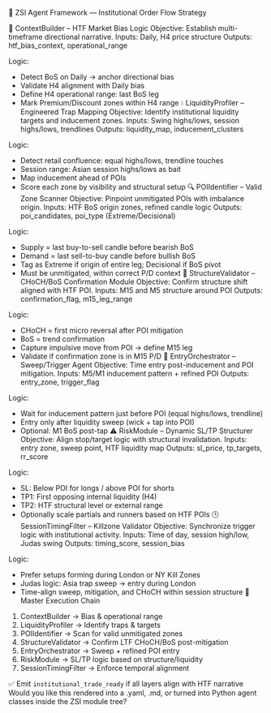 🧠 ZSI Agent Framework — Institutional Order Flow Strategy

🧱 ContextBuilder – HTF Market Bias Logic
Objective: Establish multi-timeframe directional narrative.
Inputs: Daily, H4 price structure
Outputs: htf_bias_context, operational_range

Logic:
- Detect BoS on Daily → anchor directional bias
- Validate H4 alignment with Daily bias
- Define H4 operational range: last BoS leg
- Mark Premium/Discount zones within H4 range
💧 LiquidityProfiler – Engineered Trap Mapping
Objective: Identify institutional liquidity targets and inducement zones.
Inputs: Swing highs/lows, session highs/lows, trendlines
Outputs: liquidity_map, inducement_clusters

Logic:
- Detect retail confluence: equal highs/lows, trendline touches
- Session range: Asian session highs/lows as bait
- Map inducement ahead of POIs
- Score each zone by visibility and structural setup
🔍 POIIdentifier – Valid Zone Scanner
Objective: Pinpoint unmitigated POIs with imbalance origin.
Inputs: HTF BoS origin zones, refined candle logic
Outputs: poi_candidates, poi_type (Extreme/Decisional)

Logic:
- Supply = last buy-to-sell candle before bearish BoS
- Demand = last sell-to-buy candle before bullish BoS
- Tag as Extreme if origin of entire leg; Decisional if BoS pivot
- Must be unmitigated, within correct P/D context
🔀 StructureValidator – CHoCH/BoS Confirmation Module
Objective: Confirm structure shift aligned with HTF POI.
Inputs: M15 and M5 structure around POI
Outputs: confirmation_flag, m15_leg_range

Logic:
- CHoCH = first micro reversal after POI mitigation
- BoS = trend confirmation
- Capture impulsive move from POI → define M15 leg
- Validate if confirmation zone is in M15 P/D
🧠 EntryOrchestrator – Sweep/Trigger Agent
Objective: Time entry post-inducement and POI mitigation.
Inputs: M5/M1 inducement pattern + refined POI
Outputs: entry_zone, trigger_flag

Logic:
- Wait for inducement pattern just before POI (equal highs/lows, trendline)
- Entry only after liquidity sweep (wick + tap into POI)
- Optional: M1 BoS post-tap
⚠️ RiskModule – Dynamic SL/TP Structurer
Objective: Align stop/target logic with structural invalidation.
Inputs: entry zone, sweep point, HTF liquidity map
Outputs: sl_price, tp_targets, rr_score

Logic:
- SL: Below POI for longs / above POI for shorts
- TP1: First opposing internal liquidity (H4)
- TP2: HTF structural level or external range
- Optionally scale partials and runners based on HTF POIs
🕒 SessionTimingFilter – Killzone Validator
Objective: Synchronize trigger logic with institutional activity.
Inputs: Time of day, session high/low, Judas swing
Outputs: timing_score, session_bias

Logic:
- Prefer setups forming during London or NY Kill Zones
- Judas logic: Asia trap sweep → entry during London
- Time-align sweep, mitigation, and CHoCH within session structure
🔁 Master Execution Chain

1. ContextBuilder       → Bias & operational range
2. LiquidityProfiler    → Identify traps & targets
3. POIIdentifier        → Scan for valid unmitigated zones
4. StructureValidator   → Confirm LTF CHoCH/BoS post-mitigation
5. EntryOrchestrator    → Sweep + refined POI entry
6. RiskModule           → SL/TP logic based on structure/liquidity
7. SessionTimingFilter  → Enforce temporal alignment

✅ Emit `institutional_trade_ready` if all layers align with HTF narrative
Would you like this rendered into a .yaml, .md, or turned into Python agent classes inside the ZSI module tree?